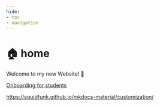 ```yaml
---
hide:
- toc
- navigation
---
```


# 🏠 home

Welcome to my new Website! 🙂

[Onboarding for students](onboarding.md)

<https://squidfunk.github.io/mkdocs-material/customization/>
